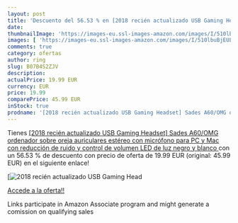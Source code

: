 ```yaml
---
layout: post
title: 'Descuento del 56.53 % en [2018 recién actualizado USB Gaming Head'
date: 
thumbnailImage: 'https://images-eu.ssl-images-amazon.com/images/I/510lbuBjEUL._SL200_.jpg'
images: [ 'https://images-eu.ssl-images-amazon.com/images/I/510lbuBjEUL._SL200_.jpg' ]
comments: true
category: ofertas
author: ring
slug: B07B4S2ZJV
description:
actualPrice: 19.99 EUR
currency: EUR
price: 19.99
comparePrice: 45.99 EUR
inStock: true
prodname: '[2018 recién actualizado USB Gaming Headset] Sades A60/OMG ordenador sobre oreja auriculares estéreo con micrófono para PC y Mac con reducción de ruido y control de volumen LED de luz  negro y blanco '
---
```


Tienes [[2018 recién actualizado USB Gaming Headset] Sades A60/OMG ordenador sobre oreja auriculares estéreo con micrófono para PC y Mac con reducción de ruido y control de volumen LED de luz  negro y blanco ](https://www.amazon.es/dp/B07B4S2ZJV/?tag=tolees-21) con un 56.53 % de descuento con precio de oferta de 19.99 EUR (original: 45.99 EUR) en el siguiente enlace!

[![[2018 recién actualizado USB Gaming Head](https://images-eu.ssl-images-amazon.com/images/I/510lbuBjEUL._SL200_.jpg)](https://www.amazon.es/dp/B07B4S2ZJV/?tag=tolees-21)

[Accede a la oferta!!](https://www.amazon.es/dp/B07B4S2ZJV/?tag=tolees-21)

Links participate in Amazon Associate program and might generate a comission on qualifying sales


